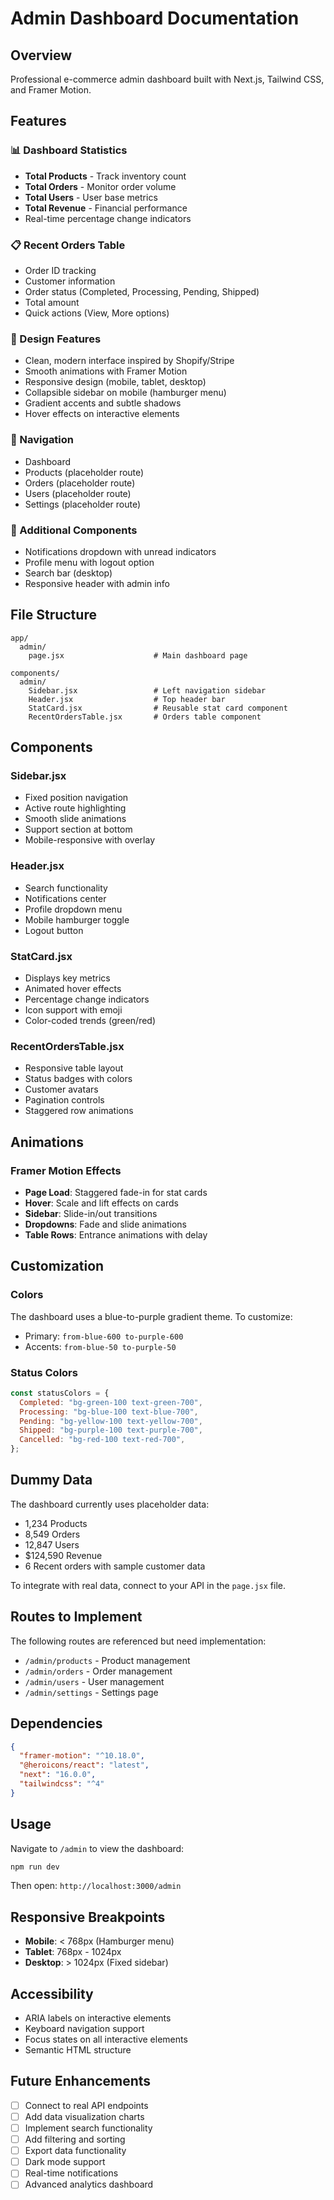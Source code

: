 # Admin Dashboard Documentation

## Overview

Professional e-commerce admin dashboard built with Next.js, Tailwind CSS, and Framer Motion.

## Features

### 📊 Dashboard Statistics

- **Total Products** - Track inventory count
- **Total Orders** - Monitor order volume
- **Total Users** - User base metrics
- **Total Revenue** - Financial performance
- Real-time percentage change indicators

### 📋 Recent Orders Table

- Order ID tracking
- Customer information
- Order status (Completed, Processing, Pending, Shipped)
- Total amount
- Quick actions (View, More options)

### 🎨 Design Features

- Clean, modern interface inspired by Shopify/Stripe
- Smooth animations with Framer Motion
- Responsive design (mobile, tablet, desktop)
- Collapsible sidebar on mobile (hamburger menu)
- Gradient accents and subtle shadows
- Hover effects on interactive elements

### 🧭 Navigation

- Dashboard
- Products (placeholder route)
- Orders (placeholder route)
- Users (placeholder route)
- Settings (placeholder route)

### 🔔 Additional Components

- Notifications dropdown with unread indicators
- Profile menu with logout option
- Search bar (desktop)
- Responsive header with admin info

## File Structure

```
app/
  admin/
    page.jsx                    # Main dashboard page

components/
  admin/
    Sidebar.jsx                 # Left navigation sidebar
    Header.jsx                  # Top header bar
    StatCard.jsx                # Reusable stat card component
    RecentOrdersTable.jsx       # Orders table component
```

## Components

### Sidebar.jsx

- Fixed position navigation
- Active route highlighting
- Smooth slide animations
- Support section at bottom
- Mobile-responsive with overlay

### Header.jsx

- Search functionality
- Notifications center
- Profile dropdown menu
- Mobile hamburger toggle
- Logout button

### StatCard.jsx

- Displays key metrics
- Animated hover effects
- Percentage change indicators
- Icon support with emoji
- Color-coded trends (green/red)

### RecentOrdersTable.jsx

- Responsive table layout
- Status badges with colors
- Customer avatars
- Pagination controls
- Staggered row animations

## Animations

### Framer Motion Effects

- **Page Load**: Staggered fade-in for stat cards
- **Hover**: Scale and lift effects on cards
- **Sidebar**: Slide-in/out transitions
- **Dropdowns**: Fade and slide animations
- **Table Rows**: Entrance animations with delay

## Customization

### Colors

The dashboard uses a blue-to-purple gradient theme. To customize:

- Primary: `from-blue-600 to-purple-600`
- Accents: `from-blue-50 to-purple-50`

### Status Colors

```javascript
const statusColors = {
  Completed: "bg-green-100 text-green-700",
  Processing: "bg-blue-100 text-blue-700",
  Pending: "bg-yellow-100 text-yellow-700",
  Shipped: "bg-purple-100 text-purple-700",
  Cancelled: "bg-red-100 text-red-700",
};
```

## Dummy Data

The dashboard currently uses placeholder data:

- 1,234 Products
- 8,549 Orders
- 12,847 Users
- $124,590 Revenue
- 6 Recent orders with sample customer data

To integrate with real data, connect to your API in the `page.jsx` file.

## Routes to Implement

The following routes are referenced but need implementation:

- `/admin/products` - Product management
- `/admin/orders` - Order management
- `/admin/users` - User management
- `/admin/settings` - Settings page

## Dependencies

```json
{
  "framer-motion": "^10.18.0",
  "@heroicons/react": "latest",
  "next": "16.0.0",
  "tailwindcss": "^4"
}
```

## Usage

Navigate to `/admin` to view the dashboard:

```bash
npm run dev
```

Then open: `http://localhost:3000/admin`

## Responsive Breakpoints

- **Mobile**: < 768px (Hamburger menu)
- **Tablet**: 768px - 1024px
- **Desktop**: > 1024px (Fixed sidebar)

## Accessibility

- ARIA labels on interactive elements
- Keyboard navigation support
- Focus states on all interactive elements
- Semantic HTML structure

## Future Enhancements

- [ ] Connect to real API endpoints
- [ ] Add data visualization charts
- [ ] Implement search functionality
- [ ] Add filtering and sorting
- [ ] Export data functionality
- [ ] Dark mode support
- [ ] Real-time notifications
- [ ] Advanced analytics dashboard
